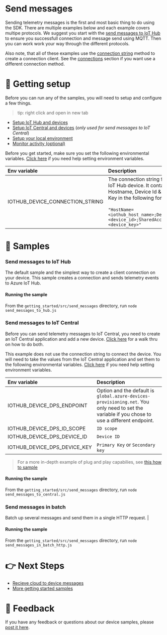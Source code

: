 # Send messages

Sending telemetry messages is the first and most basic thing to do using the SDK. There are multiple examples below and each example covers multipe protocols. We suggest you start with the [send messages to IoT Hub](#send-messages-to-hub) to ensure you successfull connection and message send using MQTT. Then you can work work your way through the different protocols.

Also note, that all of these examples use the [connection string](../connections/connection_string.js) method to create a connection client. See the [connections](../connections) section if you want use a different connection method.

# 🦉 Getting setup

Before you can run any of the samples, you will need to setup and configure a few things.

> tip: right click and open in new tab

- [Setup IoT Hub and devices](../../../../doc/devicesamples/iot-hub-prerequisites.md)
- [Setup IoT Central and devices](../../../../doc/devicesamples/iot-central-prerequisites.md) (*only used for send messages to IoT Central*)
- [Setup your local environment](../../../../doc/devicesamples/dev-environment.md)
- [Monitor activity (optional)](../../../../doc/devicesamples/monitor-iot-hub.md)

Before you get started, make sure you set the following environmental variables. [Click here](../../../../doc/devicesamples/setting-env-variables.md) if you need help setting environment variables.

| Env variable                    | Description                                                                                                                                                                                                         |
| :------------------------------ | :------------------------------------------------------------------------------------------------------------------------------------------------------------------------------------------------------------------ |
| IOTHUB_DEVICE_CONNECTION_STRING | The connection string for your IoT Hub device. It contains the Hostname, Device Id & Device Key in the following format:<br/><br/>`"HostName=<iothub_host_name>;DeviceId=<device_id>;SharedAccessKey=<device_key>"` |

# 🌟 Samples

### Send messages to IoT Hub

The default sample and the simplest way to create a client connection on your device. This sample creates a connection and sends telemetry events to Azure IoT Hub.

#### Running the sample

From the `getting_started/src/send_messages` directory, run `node send_messages_to_hub.js`

### Send messages to IoT Central

Before you can send telemetry messages to IoT Central, you need to create an IoT Central application and add a new device. [Click here](../../../../doc/devicesamples/iot-central-prerequisites.md) for a walk thru on how to do both.

This example does not use the connection string to connect the device. You will need to take the values from the IoT Central application and set them to the following environmental variables. [Click here](../../../../doc/devicesamples/setting-env-variables.md) if you need help setting environment variables.

| Env variable                 | Description                                                                                                                                    |
| :--------------------------- | :--------------------------------------------------------------------------------------------------------------------------------------------- |
| IOTHUB_DEVICE_DPS_ENDPOINT   | Option and the default is `global.azure-devices-provisioning.net`. You only need to set the variable if you chose to use a different endpoint. |
| IOTHUB_DEVICE_DPS_ID_SCOPE   | `ID scope`                                                                                                                                     |
| IOTHUB_DEVICE_DPS_DEVICE_ID  | `Device ID`                                                                                                                                    |
| IOTHUB_DEVICE_DPS_DEVICE_KEY | `Primary Key` or `Secondary key`                                                                                                               |

> For a more in-depth example of plug and play capabilies, see [this how to sample](../../../how_to_guides/src/plug_and_play)

#### Running the sample

From the `getting_started/src/send_messages` directory, run `node send_messages_to_central.js`

### Send messages in batch

Batch up several messages and send them in a single HTTP request. |

#### Running the sample

From the `getting_started/src/send_messages` directory, run `node send_messages_in_batch_http.js`

# 👉 Next Steps

- [Recieve cloud to device messages](../recieve_messages)
- [More getting started samples](../../)

# 💬 Feedback

If you have any feedback or questions about our device samples, please [post it here](https://github.com/Azure/azure-iot-sdk-node/discussions/1042).